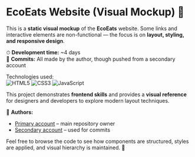 # EcoEats Website (Visual Mockup) 🌿

This is a **static visual mockup** of the **EcoEats** website. Some links and interactive elements are non-functional — the focus is on **layout, styling, and responsive design**.  

⏱ **Development time:** ~4 days  
💾 **Commits:** All made by the author, though pushed from a secondary account  

Technologies used:  
![HTML5](https://img.shields.io/badge/html5-%23E34F26.svg?style=for-the-badge&logo=html5&logoColor=white)
![CSS3](https://img.shields.io/badge/css3-%231572B6.svg?style=for-the-badge&logo=css3&logoColor=white)
![JavaScript](https://img.shields.io/badge/javascript-%23323330.svg?style=for-the-badge&logo=javascript&logoColor=%23F7DF1E)

This project demonstrates **frontend skills** and provides a **visual reference** for designers and developers to explore modern layout techniques.  

📂 **Authors:**  
- [Primary account](https://github.com/qsefxr) – main repository owner  
- [Secondary account](https://github.com/Efenzik) – used for commits  

Feel free to browse the code to see how components are structured, styles are applied, and visual hierarchy is maintained. 🚀

